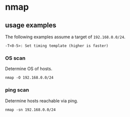# nmap

## usage examples

The following examples assume a target of `192.168.0.0/24`.

```
-T<0-5>: Set timing template (higher is faster)
```

### OS scan
Determine OS of hosts.
```
nmap -O 192.168.0.0/24
```

### ping scan
Determine hosts reachable via ping.

```
nmap -sn 192.168.0.0/24
```
